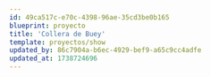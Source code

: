 ```yaml
---
id: 49ca517c-e70c-4398-96ae-35cd3be0b165
blueprint: proyecto
title: 'Collera de Buey'
template: proyectos/show
updated_by: 86c7904a-b6ec-4929-bef9-a65c9cc4adfe
updated_at: 1738724696
---
```

